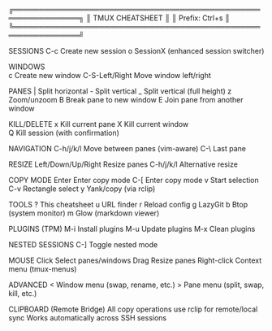 ╔═══════════════════════════════════════════════════════════════╗
║                    TMUX CHEATSHEET                           ║
║                   Prefix: Ctrl+s                             ║
╚═══════════════════════════════════════════════════════════════╝

SESSIONS
  <prefix> C-c    Create new session
  <prefix> o      SessionX (enhanced session switcher)

WINDOWS  
  <prefix> c      Create new window
  C-S-Left/Right  Move window left/right

PANES
  <prefix> |      Split horizontal
  <prefix> -      Split vertical
  <prefix> _      Split vertical (full height)
  <prefix> z      Zoom/unzoom
  <prefix> B      Break pane to new window
  <prefix> E      Join pane from another window

KILL/DELETE
  <prefix> x      Kill current pane
  <prefix> X      Kill current window  
  <prefix> Q      Kill session (with confirmation)

NAVIGATION
  C-h/j/k/l       Move between panes (vim-aware)
  C-\             Last pane

RESIZE
  <prefix> Left/Down/Up/Right    Resize panes
  <prefix> C-h/j/k/l             Alternative resize

COPY MODE
  <prefix> Enter  Enter copy mode
  C-[             Enter copy mode
  v               Start selection
  C-v             Rectangle select
  y               Yank/copy (via rclip)

TOOLS
  <prefix> ?      This cheatsheet
  <prefix> u      URL finder
  <prefix> r      Reload config
  <prefix> g      LazyGit
  <prefix> b      Btop (system monitor)
  <prefix> m      Glow (markdown viewer)

PLUGINS (TPM)
  M-i             Install plugins
  M-u             Update plugins
  M-x             Clean plugins

NESTED SESSIONS
  C-]             Toggle nested mode

MOUSE
  Click           Select panes/windows
  Drag            Resize panes
  Right-click     Context menu (tmux-menus)
  
ADVANCED
  <prefix> <      Window menu (swap, rename, etc.)
  <prefix> >      Pane menu (split, swap, kill, etc.)
  
CLIPBOARD (Remote Bridge)
  All copy operations use rclip for remote/local sync
  Works automatically across SSH sessions